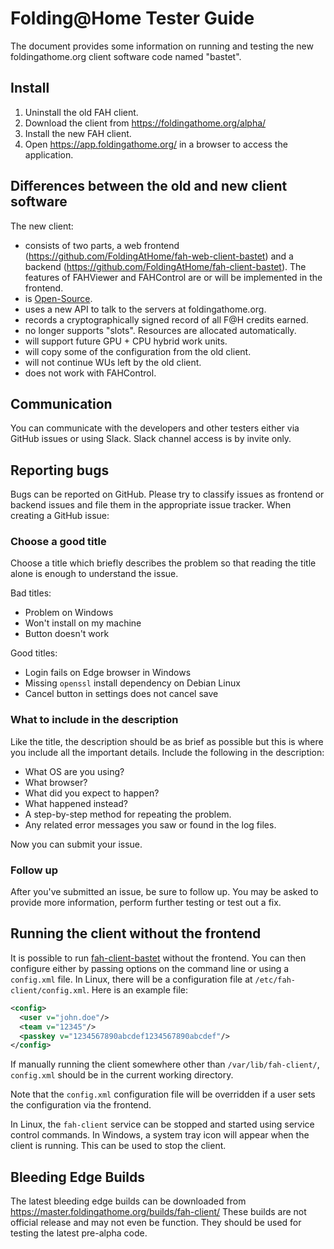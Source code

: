 Folding@Home Tester Guide
=========================

The document provides some information on running and testing the new
foldingathome.org client software code named "bastet".

## Install

 1. Uninstall the old FAH client.
 2. Download the client from https://foldingathome.org/alpha/
 3. Install the new FAH client.
 4. Open https://app.foldingathome.org/ in a browser to access the application.


## Differences between the old and new client software

The new client:

  * consists of two parts, a web frontend
    (https://github.com/FoldingAtHome/fah-web-client-bastet) and a backend
    (https://github.com/FoldingAtHome/fah-client-bastet).  The features
    of FAHViewer and FAHControl are or will be implemented in the frontend.
  * is [Open-Source](https://opensource.org/osd).
  * uses a new API to talk to the servers at foldingathome.org.
  * records a cryptographically signed record of all F@H credits earned.
  * no longer supports "slots".  Resources are allocated automatically.
  * will support future GPU + CPU hybrid work units.
  * will copy some of the configuration from the old client.
  * will not continue WUs left by the old client.
  * does not work with FAHControl.

## Communication

You can communicate with the developers and other testers either via GitHub
issues or using Slack.  Slack channel access is by invite only.

## Reporting bugs

Bugs can be reported on GitHub.  Please try to classify issues as frontend or
backend issues and file them in the appropriate issue tracker.  When creating
a GitHub issue:

### Choose a good title

Choose a title which briefly describes the problem so that reading the
title alone is enough to understand the issue.

Bad titles:

  * Problem on Windows
  * Won't install on my machine
  * Button doesn't work

Good titles:

  * Login fails on Edge browser in Windows
  * Missing ``openssl`` install dependency on Debian Linux
  * Cancel button in settings does not cancel save

### What to include in the description

Like the title, the description should be as brief as possible but this is where
you include all the important details.  Include the following in the
description:

  * What OS are you using?
  * What browser?
  * What did you expect to happen?
  * What happened instead?
  * A step-by-step method for repeating the problem.
  * Any related error messages you saw or found in the log files.

Now you can submit your issue.

### Follow up

After you've submitted an issue, be sure to follow up.  You may be asked to
provide more information, perform further testing or test out a fix.

## Running the client without the frontend

It is possible to run
[fah-client-bastet](https://github.com/FoldingAtHome/fah-client-bastet) without
the frontend.  You can then configure either by passing options on the
command line or using a ``config.xml`` file.  In Linux, there will be a
configuration file at ``/etc/fah-client/config.xml``.
Here is an example file:

```xml
<config>
  <user v="john.doe"/>
  <team v="12345"/>
  <passkey v="1234567890abcdef1234567890abcdef"/>
</config>
```

If manually running the client somewhere other than ``/var/lib/fah-client/``,
``config.xml`` should be in the current working directory.

Note that the ``config.xml`` configuration file will be overridden if a user
sets the configuration via the frontend.

In Linux, the ``fah-client`` service can be stopped and started using service
control commands.  In Windows, a system tray icon will appear when the client
is running.  This can be used to stop the client.

## Bleeding Edge Builds

The latest bleeding edge builds can be downloaded from
https://master.foldingathome.org/builds/fah-client/  These builds are not
official release and may not even be function.
They should be used for testing the latest pre-alpha code.

